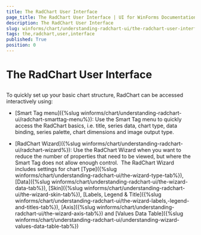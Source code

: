 ```yaml
---
title: The RadChart User Interface
page_title: The RadChart User Interface | UI for WinForms Documentation
description: The RadChart User Interface
slug: winforms/chart/understanding-radchart-ui/the-radchart-user-interface
tags: the,radchart,user,interface
published: True
position: 0
---
```


# The RadChart User Interface



## 

To quickly set up your basic chart structure, RadChart can be accessed interactively using:

* [Smart Tag menu]({%slug winforms/chart/understanding-radchart-ui/radchart-smarttag-menu%}): Use the Smart Tag menu to quickly access the RadChart basics, i.e. title, series data, chart type, data binding, series palette, chart dimensions and image output type.

* [RadChart Wizard]({%slug winforms/chart/understanding-radchart-ui/radchart-wizard%}): Use the RadChart Wizard when you want to reduce the number of properties that need to be viewed, but where the Smart Tag does not allow enough control.  The RadChart Wizard includes settings for chart [Type]({%slug winforms/chart/understanding-radchart-ui/the-wizard-type-tab%}), [Data]({%slug winforms/chart/understanding-radchart-ui/the-wizard-data-tab%}), [Skin]({%slug winforms/chart/understanding-radchart-ui/the-wizard-skin-tab%}), [Labels, Legend & Title]({%slug winforms/chart/understanding-radchart-ui/the-wizard-labels,-legend-and-titles-tab%}), [Axis]({%slug winforms/chart/understanding-radchart-ui/the-wizard-axis-tab%}) and [Values Data Table]({%slug winforms/chart/understanding-radchart-ui/understanding-wizard-values-data-table-tab%})

